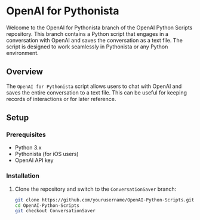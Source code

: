 # OpenAI for Pythonista

Welcome to the OpenAI for Pythonista branch of the OpenAI Python Scripts repository. This branch contains a Python script that engages in a conversation with OpenAI and saves the conversation as a text file. The script is designed to work seamlessly in Pythonista or any Python environment.

## Overview

The `OpenAI for Pythonista` script allows users to chat with OpenAI and saves the entire conversation to a text file. This can be useful for keeping records of interactions or for later reference.

## Setup

### Prerequisites

- Python 3.x
- Pythonista (for iOS users)
- OpenAI API key

### Installation

1. Clone the repository and switch to the `ConversationSaver` branch:
   ```sh
   git clone https://github.com/yourusername/OpenAI-Python-Scripts.git
   cd OpenAI-Python-Scripts
   git checkout ConversationSaver
